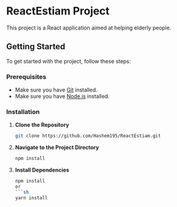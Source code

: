 # ReactEstiam Project

This project is a React application aimed at helping elderly people.

## Getting Started

To get started with the project, follow these steps:

### Prerequisites

- Make sure you have [Git](https://git-scm.com/downloads) installed.
- Make sure you have [Node.js](https://nodejs.org/) installed.

### Installation

1. **Clone the Repository**

   ```sh
   git clone https://github.com/Hashem195/ReactEstiam.git
2. **Navigate to the Project Directory**

    ```sh
    npm install
3. **Install Dependencies**
   ```sh
   npm install
   or
   ```sh
   yarn install
   
